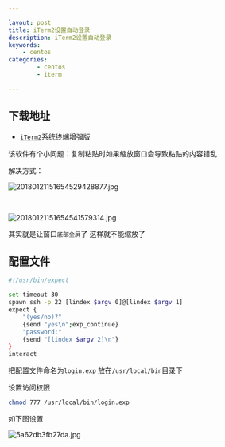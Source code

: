 ```yaml
---

layout: post
title: iTerm2设置自动登录
description: iTerm2设置自动登录
keywords: 
    - centos
categories: 
        - centos
        - iterm

---
```


## 下载地址

+ [`iTerm2`](http://www.iterm2.com/)系统终端增强版



该软件有个小问题：复制粘贴时如果缩放窗口会导致粘贴的内容错乱  

解决方式：  



![20180121151654529428877.jpg](http://image.psvmc.cn/20180121151654529428877.jpg)

​     

![20180121151654541579314.jpg](http://image.psvmc.cn/20180121151654541579314.jpg)

其实就是让窗口`底部全屏`了  这样就不能缩放了

##  配置文件

```bash
#!/usr/bin/expect

set timeout 30
spawn ssh -p 22 [lindex $argv 0]@[lindex $argv 1]
expect {
    "(yes/no)?"
    {send "yes\n";exp_continue}
    "password:"
    {send "[lindex $argv 2]\n"}
}
interact 
```

把配置文件命名为`login.exp` 放在`/usr/local/bin`目录下   

设置访问权限 

```bash
chmod 777 /usr/local/bin/login.exp
```

如下图设置

![5a62db3fb27da.jpg](https://i.loli.net/2018/01/20/5a62db3fb27da.jpg)



